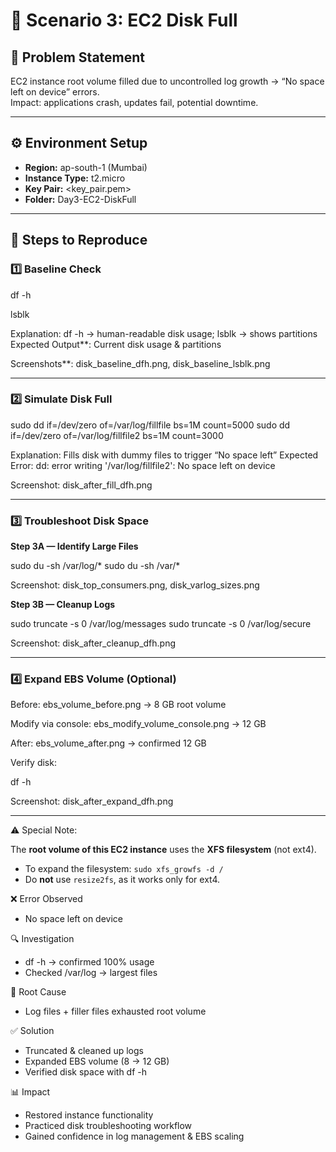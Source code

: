 # 🚀 Scenario 3: EC2 Disk Full

## 📝 Problem Statement
EC2 instance root volume filled due to uncontrolled log growth → “No space left on device” errors.  
Impact: applications crash, updates fail, potential downtime.

---

## ⚙️ Environment Setup
- **Region:** ap-south-1 (Mumbai)  
- **Instance Type:** t2.micro  
- **Key Pair:** <key_pair.pem>  
- **Folder:** Day3-EC2-DiskFull  

---

## 🔄 Steps to Reproduce

### 1️⃣ Baseline Check

df -h

lsblk

Explanation: df -h → human-readable disk usage; lsblk → shows partitions 
Expected Output**: Current disk usage & partitions

Screenshots**: disk_baseline_dfh.png, disk_baseline_lsblk.png

---

### 2️⃣ Simulate Disk Full

sudo dd if=/dev/zero of=/var/log/fillfile bs=1M count=5000
sudo dd if=/dev/zero of=/var/log/fillfile2 bs=1M count=3000

Explanation: Fills disk with dummy files to trigger “No space left”
Expected Error: dd: error writing '/var/log/fillfile2': No space left on device

Screenshot: disk_after_fill_dfh.png

---

### 3️⃣ Troubleshoot Disk Space

**Step 3A — Identify Large Files** 

sudo du -sh /var/log/*
sudo du -sh /var/*

Screenshot: disk_top_consumers.png, disk_varlog_sizes.png

**Step 3B — Cleanup Logs**

sudo truncate -s 0 /var/log/messages
sudo truncate -s 0 /var/log/secure

Screenshot: disk_after_cleanup_dfh.png

---

### 4️⃣ Expand EBS Volume (Optional)

Before: ebs_volume_before.png → 8 GB root volume

Modify via console: ebs_modify_volume_console.png → 12 GB

After: ebs_volume_after.png → confirmed 12 GB

Verify disk:

df -h

Screenshot: disk_after_expand_dfh.png

---

⚠️ Special Note:

The **root volume of this EC2 instance** uses the **XFS filesystem** (not ext4).  
- To expand the filesystem: `sudo xfs_growfs -d /`  
- Do **not** use `resize2fs`, as it works only for ext4.

❌ Error Observed

- No space left on device

🔍 Investigation

- df -h → confirmed 100% usage
- Checked /var/log → largest files

🛑 Root Cause

- Log files + filler files exhausted root volume

✅ Solution

- Truncated & cleaned up logs
- Expanded EBS volume (8 → 12 GB)
- Verified disk space with df -h

📊 Impact

- Restored instance functionality
- Practiced disk troubleshooting workflow
- Gained confidence in log management & EBS scaling